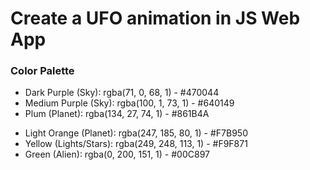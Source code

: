 # Create a UFO animation in JS Web App

### Color Palette
- Dark Purple (Sky): rgba(71, 0, 68, 1) - #470044
- Medium Purple (Sky): rgba(100, 1, 73, 1) - #640149
- Plum (Planet): rgba(134, 27, 74, 1) - #861B4A
<!-- - Dark Orange (): rgba(187, 71, 76, 1) - #BB474C
- Medium Orange (): rgba(226, 125, 74, 1) - #E27D4A -->
- Light Orange (Planet): rgba(247, 185, 80, 1) - #F7B950
- Yellow (Lights/Stars): rgba(249, 248, 113, 1) - #F9F871
- Green (Alien): rgba(0, 200, 151, 1) - #00C897